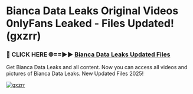 # Bianca Data Leaks Original Videos 0nlyFans Leaked - Files Updated! (gxzrr)

<h3>🔴 CLICK HERE 🌐==►► <a href="https://tinyurl.com/ehrbuxhb" rel="nofollow">Bianca Data Leaks Updated Files</a></h3>

Get Bianca Data Leaks and all content. Now you can access all videos and pictures of Bianca Data Leaks. New Updated Files 2025!

[![gxzrr](https://i.imgur.com/lVYEuWS.gif)](https://tinyurl.com/ehrbuxhb)
